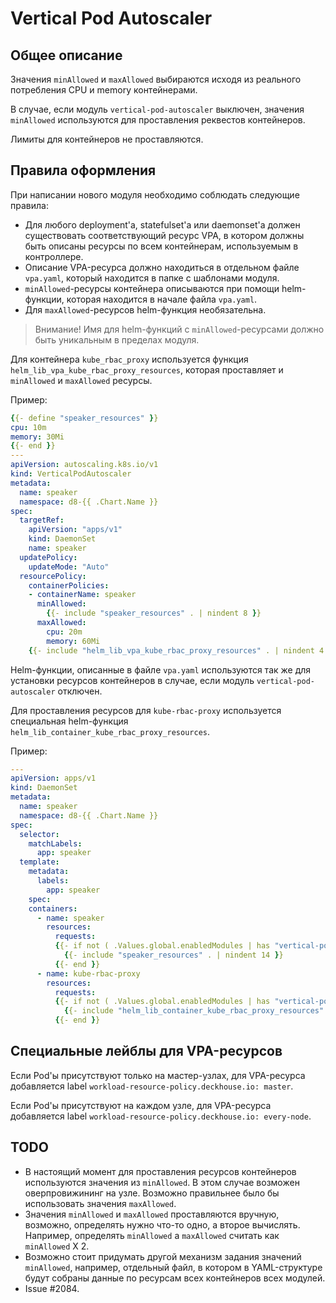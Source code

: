 # Vertical Pod Autoscaler

## Общее описание

Значения `minAllowed` и `maxAllowed` выбираются исходя из реального потребления CPU и memory контейнерами.

В случае, если модуль `vertical-pod-autoscaler` выключен, значения `minAllowed` используются для проставления реквестов контейнеров.

Лимиты для контейнеров не проставляются.

## Правила оформления

При написании нового модуля необходимо соблюдать следующие правила:

* Для любого deployment'а, statefulset'а или daemonset'а должен существовать соответствующий ресурс VPA, в котором должны быть описаны ресурсы по всем контейнерам, используемым в контроллере.  
* Описание VPA-ресурса должно находиться в отдельном файле `vpa.yaml`, который находится в папке с шаблонами модуля.
* `minAllowed`-ресурсы контейнера описываются при помощи helm-функции, которая находится в начале файла `vpa.yaml`.
* Для `maxAllowed`-ресурсов helm-функция необязательна.

> Внимание! Имя для helm-функций с `minAllowed`-ресурсами должно быть уникальным в пределах модуля.

Для контейнера `kube_rbac_proxy` используется функция `helm_lib_vpa_kube_rbac_proxy_resources`, которая проставляет и `minAllowed` и `maxAllowed` ресурсы.

Пример:

```yaml
{{- define "speaker_resources" }}
cpu: 10m
memory: 30Mi
{{- end }}
---
apiVersion: autoscaling.k8s.io/v1
kind: VerticalPodAutoscaler
metadata:
  name: speaker
  namespace: d8-{{ .Chart.Name }}
spec:
  targetRef:
    apiVersion: "apps/v1"
    kind: DaemonSet
    name: speaker
  updatePolicy:
    updateMode: "Auto"
  resourcePolicy:
    containerPolicies:
    - containerName: speaker
      minAllowed:
        {{- include "speaker_resources" . | nindent 8 }}
      maxAllowed:
        cpu: 20m
        memory: 60Mi
    {{- include "helm_lib_vpa_kube_rbac_proxy_resources" . | nindent 4 }}
```

Helm-функции, описанные в файле `vpa.yaml` используются так же для установки ресурсов контейнеров в случае, если модуль `vertical-pod-autoscaler` отключен.

Для проставления ресурсов для `kube-rbac-proxy` используется специальная helm-функция `helm_lib_container_kube_rbac_proxy_resources`.

Пример:

```yaml
---
apiVersion: apps/v1
kind: DaemonSet
metadata:
  name: speaker
  namespace: d8-{{ .Chart.Name }}
spec:
  selector:
    matchLabels:
      app: speaker
  template:
    metadata:
      labels:
        app: speaker
    spec: 
    containers:
      - name: speaker
        resources:
          requests:
          {{- if not ( .Values.global.enabledModules | has "vertical-pod-autoscaler") }}
            {{- include "speaker_resources" . | nindent 14 }}
          {{- end }}
      - name: kube-rbac-proxy
        resources:
          requests:
          {{- if not ( .Values.global.enabledModules | has "vertical-pod-autoscaler") }}
            {{- include "helm_lib_container_kube_rbac_proxy_resources" . | nindent 12 }}
          {{- end }}
```

## Специальные лейблы для VPA-ресурсов

Если Pod'ы присутствуют только на мастер-узлах, для VPA-ресурса добавляется label `workload-resource-policy.deckhouse.io: master`.

Если Pod'ы присутствуют на каждом узле, для VPA-ресурса добавляется label `workload-resource-policy.deckhouse.io: every-node`.

## TODO

* В настоящий момент для проставления ресурсов контейнеров используются значения из `minAllowed`. В этом случае возможен оверпровижининг на узле. Возможно правильнее было бы использовать значения `maxAllowed`.
* Значения `minAllowed` и `maxAllowed` проставляются вручную, возможно, определять нужно что-то одно, а второе вычислять. Например, определять `minAllowed` а `maxAllowed` считать как `minAllowed` X 2.
* Возможно стоит придумать другой механизм задания значений `minAllowed`, например, отдельный файл, в котором в YAML-структуре будут собраны данные по ресурсам всех контейнеров всех модулей.
* Issue #2084.

